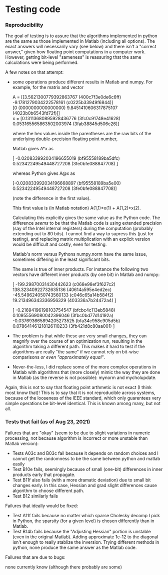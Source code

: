 # Testing code

### Reproducibility

The goal of testing is to assure that the algorithms implemented in python are
the same as those implemented in Matlab (including all options).  The exact answers
will necessarily vary (see below) and there isn't a "correct answer," given how 
floating point computations in a computer work.  However, getting bit-level "sameness"
is reassuring that the same calculations were being performed.

A few notes on that attempt:

- some operations produce different results in Matlab and numpy.  For example, for the
  matrix and vector

	A = [[3.5621300779392863767 (400c7f3e0de6c6ff) -9.1781279034222578161 (c0225b33949f6844)]   
          [0 (0000000000000000) 9.8451410606317875107 (4023b0b6543fd72f)]]   
	x = [0.13113680895928436776 (3fc0c91748e41628) 0.053165565863502003974 (3fab38845d506c26)]
	
  where the hex values inside the parentheses are the raw bits of the underlying double-precision
  floating point number,


  Matlab gives A\*x as
  
     [ -0.020833992034196655019 (bf95558189ba5dfc) 0.52342249549448727208 (3fe0bfe088847708) ]

  whereas Python gives A@x as

	[-0.020833992034196668897 (bf95558189ba5e00) 0.52342249549448727208 (3fe0bfe088847708)]

  (note the difference in the first value).

  This first value is (in Matlab notation) A(1,1)\*x(1) + A(1,2)\*x(2).

  Calculating this explicitly gives the same value as the Python code.  The difference *seems* to be that the Matlab code is using extended precision (say of the Intel internal registers) during the computation (probably extending out to 80 bits).  I cannot find a way to supress this (just for testing), and replacing matrix multiplication with an explicit version would be difficult and costly, even for testing.

  Matlab's norm versus Pythons numpy.norm have the same issue, sometimes differing in the least significant bits.

  The same is true of inner products.  For instance the following two vectors 
  have different inner products (by one bit) in Matlab and numpy:

  [ -199.29870031430442623 (c068e98ef3f627c2) 138.32340922732635136 (40614a595e4ed2ec) -45.549624050743560133 (c046c65a14b584f2) 19.213496343336956329 (403336a7b24472a4) ]

  [ -0.21694196198103754547 (bfcbc4c113eb5848) 0.10955569080042396046 (3fbc0bd77d14192a) -0.037693665894205273525 (bfa34c958c905d5b) 0.078641461218126110233 (3fb421d8c80aa001) ]

- The problem is that while these are very small changes, they can magnify over the course of an optimization run, resulting in the algorithm taking a different path.  This makes it hard to test if the algorithms are really "the same" if we cannot rely on bit-wise comparisons *or even "approximately equal"*.

- Never-the-less, I did replace some of the more complex operations in Matlab with algorithms that (more closely) mimic the way they are done in Matlab (as the reverse is not possible): mynorm and mycholupdate.  
  

Again, this is not to say that floating point arthmetic is not exact (I think most know that)!  This is to say that it is not reproducible across systems, because of the looseness of the IEEE standard, which only guarentees very simple operations be bit-level identical.  This is known among many, but not all.

### Tests that fail (as of Aug 23, 2021)

Failures that are "okay" (seem to be due to slight variations in numeric processing, not because algorithm is incorrect or more unstable than Matlab version):
- Tests A03c and B03c fail because it depends on random choices and I cannot get the randomness to be the same between python and matlab easily
- Test B10e fails, seemingly because of small (one-bit) differences in inner products early that propagate.
- Test B11f also fails (with a more dramatic deviation) due to small bit changes early.  In this case, Hessian and grad slight differences cause algorithm to choose different path.
- Test B12 similarly fails

Failures that ideally would be fixed:
- Test A11f fails because no matter which sparse Cholesky decomp I pick in Python, the sparsity (for a given level) is chosen differently than in Matlab.  
- Test B14b fails because the "Adjusting Hessian" portion is unstable (even in the original Matlab).  Adding approximate 1e-12 to the diagonal isn't enough to really stablize the inversion.  Trying different methods in python, none produce the same answer as the Matlab code.

Failures that are due to bugs:

none currently know (although there probably are some)

